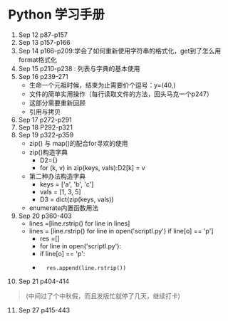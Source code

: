 # Python 学习手册
1. Sep 12  p87-p157
2. Sep 13  p157-p166
3. Sep 14  p166-p209:学会了如何重新使用字符串的格式化，get到了怎么用format格式化
4. Sep 15  p210-p238 : 列表与字典的基本使用
5. Sep 16  p239-271
	* 生命一个元祖时候，结束为止需要价个逗号：y=(40,)
	* 文件的简单实用操作（每行读取文件的方法，回头马克一个p247）
	* 这部分需要重新回顾
	* 引用与拷贝
6. Sep 17  p272-p291 
7. Sep 18  P292-p321
8. Sep 19  p322-p359 
	* zip() 与 map()的配合for寻欢的使用
	* zip()构造字典
		* D2={}
		* for (k, v) in zip(keys, vals):D2[k] = v
	* 第二种办法构造字典
		* keys = ['a', 'b', 'c']
		* vals = [1, 3, 5]
		* D3 = dict(zip(keys, vals))
	* enumerate内置函数用法
9. Sep 20  p360-403
	* lines =[line.rstrip() for line in lines]
	* lines = [line.rstrip() for line in open('scriptl.py') if line[o] == 'p']
		* res =[]
		* for line in open('scriptl.py'):
		* 	if line[o] == 'p':
		*		res.append(line.rstrip())
10. Sep 21 p404-414
> (中间过了个中秋假，而且发版忙就停了几天，继续打卡)
11. Sep 27 p415-443
